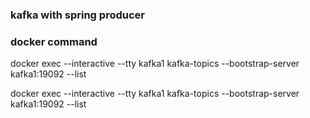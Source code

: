 ### kafka with spring producer

### docker command

docker exec --interactive --tty kafka1 kafka-topics --bootstrap-server kafka1:19092 --list

docker exec --interactive --tty kafka1 kafka-topics --bootstrap-server kafka1:19092 --list
